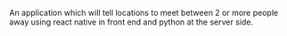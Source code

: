 An application which will tell locations to meet between 2 or more people away using react native in front end and python at the server side.
